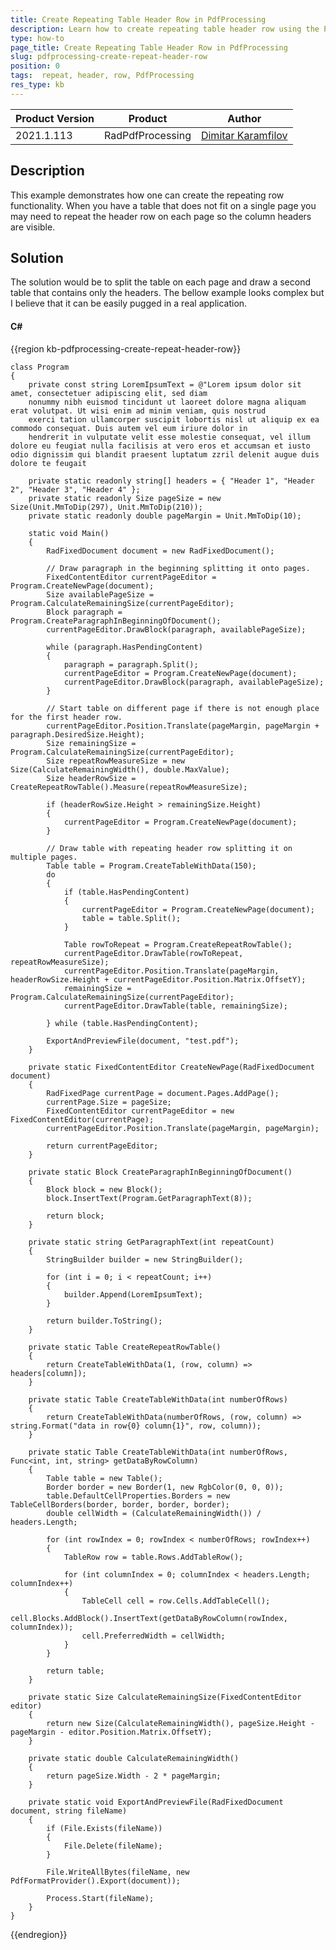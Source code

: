 ```yaml
---
title: Create Repeating Table Header Row in PdfProcessing
description: Learn how to create repeating table header row using the PdfProcessing library.
type: how-to  
page_title: Create Repeating Table Header Row in PdfProcessing
slug: pdfprocessing-create-repeat-header-row
position: 0
tags:  repeat, header, row, PdfProcessing
res_type: kb
---
```


|Product Version|Product|Author|
|----|----|----|
|2021.1.113|RadPdfProcessing|[Dimitar Karamfilov](https://www.telerik.com/blogs/author/dimitar-karamfilov)|

## Description

This example demonstrates how one can create the repeating row functionality. When you have a table that does not fit on a single page you may need to repeat the header row on each page so the column headers are visible. 

## Solution

The solution would be to split the table on each page and draw a second table that contains only the headers. The bellow example looks complex but I believe that it can be easily pugged in a real application. 

#### __C#__

{{region kb-pdfprocessing-create-repeat-header-row}}

    class Program
    {
        private const string LoremIpsumText = @"Lorem ipsum dolor sit amet, consectetuer adipiscing elit, sed diam 
        nonummy nibh euismod tincidunt ut laoreet dolore magna aliquam erat volutpat. Ut wisi enim ad minim veniam, quis nostrud 
        exerci tation ullamcorper suscipit lobortis nisl ut aliquip ex ea commodo consequat. Duis autem vel eum iriure dolor in
        hendrerit in vulputate velit esse molestie consequat, vel illum dolore eu feugiat nulla facilisis at vero eros et accumsan et iusto odio dignissim qui blandit praesent luptatum zzril delenit augue duis dolore te feugait
    
        private static readonly string[] headers = { "Header 1", "Header 2", "Header 3", "Header 4" };
        private static readonly Size pageSize = new Size(Unit.MmToDip(297), Unit.MmToDip(210));
        private static readonly double pageMargin = Unit.MmToDip(10);

        static void Main()
        {
            RadFixedDocument document = new RadFixedDocument();

            // Draw paragraph in the beginning splitting it onto pages.
            FixedContentEditor currentPageEditor = Program.CreateNewPage(document);
            Size availablePageSize = Program.CalculateRemainingSize(currentPageEditor);
            Block paragraph = Program.CreateParagraphInBeginningOfDocument();
            currentPageEditor.DrawBlock(paragraph, availablePageSize);

            while (paragraph.HasPendingContent)
            {
                paragraph = paragraph.Split();
                currentPageEditor = Program.CreateNewPage(document);
                currentPageEditor.DrawBlock(paragraph, availablePageSize);
            }

            // Start table on different page if there is not enough place for the first header row.
            currentPageEditor.Position.Translate(pageMargin, pageMargin + paragraph.DesiredSize.Height);
            Size remainingSize = Program.CalculateRemainingSize(currentPageEditor);
            Size repeatRowMeasureSize = new Size(CalculateRemainingWidth(), double.MaxValue);
            Size headerRowSize = CreateRepeatRowTable().Measure(repeatRowMeasureSize);

            if (headerRowSize.Height > remainingSize.Height)
            {
                currentPageEditor = Program.CreateNewPage(document);
            }
            
            // Draw table with repeating header row splitting it on multiple pages.
            Table table = Program.CreateTableWithData(150);                     
            do
            {
                if (table.HasPendingContent)
                {
                    currentPageEditor = Program.CreateNewPage(document);
                    table = table.Split();
                }

                Table rowToRepeat = Program.CreateRepeatRowTable();   
                currentPageEditor.DrawTable(rowToRepeat, repeatRowMeasureSize);
                currentPageEditor.Position.Translate(pageMargin, headerRowSize.Height + currentPageEditor.Position.Matrix.OffsetY);
                remainingSize = Program.CalculateRemainingSize(currentPageEditor);
                currentPageEditor.DrawTable(table, remainingSize);

            } while (table.HasPendingContent);
            
            ExportAndPreviewFile(document, "test.pdf");
        }

        private static FixedContentEditor CreateNewPage(RadFixedDocument document)
        {
            RadFixedPage currentPage = document.Pages.AddPage();
            currentPage.Size = pageSize;
            FixedContentEditor currentPageEditor = new FixedContentEditor(currentPage);
            currentPageEditor.Position.Translate(pageMargin, pageMargin);

            return currentPageEditor;
        }

        private static Block CreateParagraphInBeginningOfDocument()
        {
            Block block = new Block();
            block.InsertText(Program.GetParagraphText(8));

            return block;
        }

        private static string GetParagraphText(int repeatCount)
        {
            StringBuilder builder = new StringBuilder();

            for (int i = 0; i < repeatCount; i++)
            {
                builder.Append(LoremIpsumText);
            }

            return builder.ToString();
        }

        private static Table CreateRepeatRowTable()
        {
            return CreateTableWithData(1, (row, column) => headers[column]);
        }

        private static Table CreateTableWithData(int numberOfRows)
        {
            return CreateTableWithData(numberOfRows, (row, column) => string.Format("data in row{0} column{1}", row, column));
        }

        private static Table CreateTableWithData(int numberOfRows, Func<int, int, string> getDataByRowColumn)
        {
            Table table = new Table();
            Border border = new Border(1, new RgbColor(0, 0, 0));
            table.DefaultCellProperties.Borders = new TableCellBorders(border, border, border, border);
            double cellWidth = (CalculateRemainingWidth()) / headers.Length;

            for (int rowIndex = 0; rowIndex < numberOfRows; rowIndex++)
            {
                TableRow row = table.Rows.AddTableRow();

                for (int columnIndex = 0; columnIndex < headers.Length; columnIndex++)
                {
                    TableCell cell = row.Cells.AddTableCell();
                    cell.Blocks.AddBlock().InsertText(getDataByRowColumn(rowIndex, columnIndex));
                    cell.PreferredWidth = cellWidth;
                }
            }

            return table;
        }

        private static Size CalculateRemainingSize(FixedContentEditor editor)
        {
            return new Size(CalculateRemainingWidth(), pageSize.Height - pageMargin - editor.Position.Matrix.OffsetY);
        }

        private static double CalculateRemainingWidth()
        {
            return pageSize.Width - 2 * pageMargin;
        }

        private static void ExportAndPreviewFile(RadFixedDocument document, string fileName)
        {
            if (File.Exists(fileName))
            {
                File.Delete(fileName);
            }

            File.WriteAllBytes(fileName, new PdfFormatProvider().Export(document));

            Process.Start(fileName);
        }
    }

{{endregion}}


